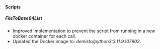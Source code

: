 
#### Scripts

##### FileToBase64List

- Improved implementation to prevent the script from running in a new docker container for each call.
- Updated the Docker image to: *demisto/python3:3.11.9.107902*.
